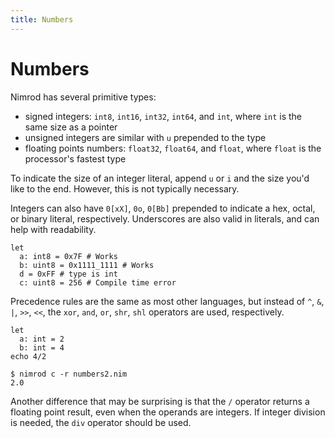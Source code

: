 ```yaml
---
title: Numbers
---
```

# Numbers

Nimrod has several primitive types:

* signed integers: `int8`, `int16`, `int32`, `int64`, and `int`, where `int` is the same size as a pointer
* unsigned integers are similar with `u` prepended to the type
* floating points numbers: `float32`, `float64`, and `float`, where `float` is the processor's fastest type

To indicate the size of an integer literal, append `u` or `i` and the size you'd like to the end. However, this is not typically necessary.

Integers can also have `0[xX]`, `0o`, `0[Bb]` prepended to indicate a hex, octal, or binary literal, respectively. Underscores are also valid in literals, and can help with readability.

``` nimrod
let
  a: int8 = 0x7F # Works
  b: uint8 = 0x1111_1111 # Works
  d = 0xFF # type is int
  c: uint8 = 256 # Compile time error
```

Precedence rules are the same as most other languages, but instead of `^`, `&`, `|`, `>>`, `<<`, the `xor`, `and`, `or`, `shr`, `shl` operators are used, respectively.

``` nimrod
let
  a: int = 2
  b: int = 4
echo 4/2
```
``` console
$ nimrod c -r numbers2.nim
2.0
```
Another difference that may be surprising is that the `/` operator returns a floating point result, even when the operands are integers.  If integer division is needed, the `div` operator should be used.